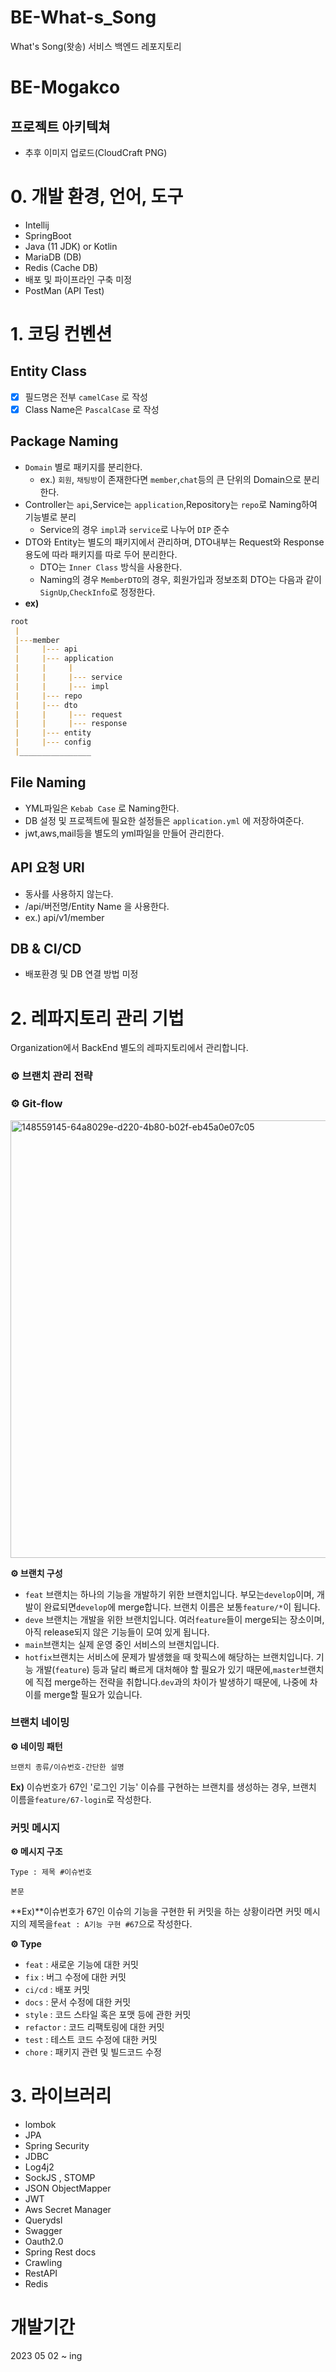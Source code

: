 # BE-What-s_Song
What's Song(왓송) 서비스 백엔드 레포지토리

# BE-Mogakco

## 프로젝트 아키텍쳐

- 추후 이미지 업로드(CloudCraft PNG)

# 0. 개발 환경, 언어, 도구

- Intellij
- SpringBoot
- Java (11 JDK) or Kotlin
- MariaDB (DB)
- Redis (Cache DB)
- 배포 및 파이프라인 구축 미정
- PostMan (API Test)

# 1. 코딩 컨벤션

## Entity Class

- [x] 필드명은 전부 `camelCase` 로 작성
- [x] Class Name은 `PascalCase` 로 작성

## Package Naming

- `Domain` 별로 패키지를 분리한다.
  - ex.) `회원`, `채팅방`이 존재한다면 `member`,`chat`등의 큰 단위의 Domain으로 분리한다.
- Controller는 `api`,Service는 `application`,Repository는 `repo`로 Naming하여 기능별로 분리
  - Service의 경우 `impl`과 `service`로 나누어 `DIP` 준수
- DTO와 Entity는 별도의 패키지에서 관리하며, DTO내부는 Request와 Response 용도에 따라 패키지를 따로 두어 분리한다.
  - DTO는 `Inner Class` 방식을 사용한다.
  - Naming의 경우 `MemberDTO`의 경우, 회원가입과 정보조회 DTO는 다음과 같이 `SignUp`,`CheckInfo`로 정정한다.
- **ex)**
```markdown
root
 |
 |---member
 |     |--- api
 |     |--- application
 |     |     |
 |     |     |--- service
 |     |     |--- impl
 |     |--- repo
 |     |--- dto
 |     |     |--- request
 |     |     |--- response
 |     |--- entity
 |     |--- config
 |________________

```
  
## File Naming

- YML파일은 `Kebab Case` 로 Naming한다.
- DB 설정 및  프로젝트에 필요한 설정들은 `application.yml` 에 저장하여준다.
- jwt,aws,mail등을 별도의 yml파일을 만들어 관리한다.

## API 요청 URl

- 동사를 사용하지 않는다.
- /api/버전명/Entity Name 을 사용한다.
- ex.) api/v1/member

## DB & CI/CD
- 배포환경 및 DB 연결 방법 미정

# 2. 레파지토리 관리 기법

Organization에서 BackEnd 별도의 레파지토리에서 관리합니다.

### **⚙️** 브랜치 관리 전략

### **⚙️ Git-flow**
<img width="700" alt="148559145-64a8029e-d220-4b80-b02f-eb45a0e07c05" src="https://user-images.githubusercontent.com/39437170/235847085-de95565f-6b35-4c16-b079-ad6503e95afc.png">


**⚙️ 브랜치 구성**
- `feat` 브랜치는 하나의 기능을 개발하기 위한 브랜치입니다. 부모는`develop`이며, 개발이 완료되면`develop`에 merge합니다. 브랜치 이름은 보통`feature/*`이 됩니다.
- `deve` 브랜치는 개발을 위한 브랜치입니다. 여러`feature`들이 merge되는 장소이며, 아직 release되지 않은 기능들이 모여 있게 됩니다.
- `main`브랜치는 실제 운영 중인 서비스의 브랜치입니다.
- `hotfix`브랜치는 서비스에 문제가 발생했을 때 핫픽스에 해당하는 브랜치입니다. 기능 개발(`feature`) 등과 달리 빠르게 대처해야 할 필요가 있기 때문에,`master`브랜치에 직접 merge하는 전략을 취합니다.`dev`과의 차이가 발생하기 때문에, 나중에 차이를 merge할 필요가 있습니다.

### 브랜치 네이밍

**⚙️ 네이밍 패턴**

`브랜치 종류/이슈번호-간단한 설명`

**Ex)** 이슈번호가 67인 '로그인 기능' 이슈를 구현하는 브랜치를 생성하는 경우, 브랜치 이름을`feature/67-login`로 작성한다.

### 커밋 메시지

**⚙ 메시지 구조**

`Type : 제목 #이슈번호`

`본문`

**Ex)**이슈번호가 67인 이슈의 기능을 구현한 뒤 커밋을 하는 상황이라면 커밋 메시지의 제목을`feat : A기능 구현 #67`으로 작성한다.

**⚙ Type**

- `feat` : 새로운 기능에 대한 커밋
- `fix`	: 버그 수정에 대한 커밋
- `ci/cd` : 배포 커밋
- `docs` : 문서 수정에 대한 커밋
- `style` : 코드 스타일 혹은 포맷 등에 관한 커밋
- `refactor` : 코드 리팩토링에 대한 커밋
- `test` : 테스트 코드 수정에 대한 커밋
- `chore` : 패키지 관련 및 빌드코드 수정
# 3. 라이브러리

- lombok
- JPA
- Spring Security
- JDBC
- Log4j2
- SockJS , STOMP
- JSON ObjectMapper
- JWT
- Aws Secret Manager
- Querydsl
- Swagger
- Oauth2.0
- Spring Rest docs
- Crawling
- RestAPI
- Redis

# 개발기간

2023 05 02 ~ ing

